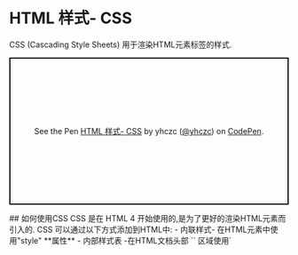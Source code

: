 # HTML 样式- CSS
CSS (Cascading Style Sheets) 用于渲染HTML元素标签的样式.
<p class="codepen" data-height="265" data-theme-id="light" data-default-tab="html,result" data-user="yhczc" data-slug-hash="QYgqdq" style="height: 265px; box-sizing: border-box; display: flex; align-items: center; justify-content: center; border: 2px solid black; margin: 1em 0; padding: 1em;" data-pen-title="HTML 样式- CSS">
  <span>See the Pen <a href="https://codepen.io/yhczc/pen/QYgqdq/">
  HTML 样式- CSS</a> by yhczc (<a href="https://codepen.io/yhczc">@yhczc</a>)
  on <a href="https://codepen.io">CodePen</a>.</span>
</p>
<script async src="https://static.codepen.io/assets/embed/ei.js"></script>
## 如何使用CSS
CSS 是在 HTML 4 开始使用的,是为了更好的渲染HTML元素而引入的.
CSS 可以通过以下方式添加到HTML中:
- 内联样式- 在HTML元素中使用"style" **属性**
- 内部样式表 -在HTML文档头部 `<head>` 区域使用`<style>` **元素** 来包含CSS
- 外部引用 - 使用外部 CSS **文件**

最好的方式是通过外部引用CSS文件.
在本站的HTML教程中我们使用了内联CSS样式来介绍实例，这是为了简化的例子，也使得你能更容易在线编辑代码并在线运行实例。
你可以通过本站的CSS教程 [CSS 教程](http://index.html "CSS 教程")学习更多的CSS知识.
## 内联样式
当特殊的样式需要应用到个别元素时，就可以使用内联样式。 使用内联样式的方法是在相关的标签中使用样式属性。样式属性可以包含任何 CSS 属性。以下实例显示出如何改变段落的颜色和左外边距。
```html
<p style="color:blue;margin-left:20px;">This is a paragraph.</p>
```
## HTML样式实例 - 背景颜色
背景色属性（background-color）定义一个元素的背景颜色：
<p class="codepen" data-height="265" data-theme-id="light" data-default-tab="html,result" data-user="yhczc" data-slug-hash="VgbNKE" style="height: 265px; box-sizing: border-box; display: flex; align-items: center; justify-content: center; border: 2px solid black; margin: 1em 0; padding: 1em;" data-pen-title="HTML 样式实例 - 背景颜色">
  <span>See the Pen <a href="https://codepen.io/yhczc/pen/VgbNKE/">
  HTML 样式实例 - 背景颜色</a> by yhczc (<a href="https://codepen.io/yhczc">@yhczc</a>)
  on <a href="https://codepen.io">CodePen</a>.</span>
  
 早期背景色属性（background-color）是使用 bgcolor 属性定义。
##  HTML 样式实例 - 字体, 字体颜色 ，字体大小
我们可以使用font-family（字体），color（颜色），和font-size（字体大小）属性来定义字体的样式:
 <p class="codepen" data-height="265" data-theme-id="light" data-default-tab="html,result" data-user="yhczc" data-slug-hash="zewXoP" style="height: 265px; box-sizing: border-box; display: flex; align-items: center; justify-content: center; border: 2px solid black; margin: 1em 0; padding: 1em;" data-pen-title="HTML 样式实例 - 字体、颜色和尺寸">
  <span>See the Pen <a href="https://codepen.io/yhczc/pen/zewXoP/">
  HTML 样式实例 - 字体、颜色和尺寸</a> by yhczc (<a href="https://codepen.io/yhczc">@yhczc</a>)
  on <a href="https://codepen.io">CodePen</a>.</span>
  
现在通常使用font-family（字体），color（颜色），和font-size（字体大小）属性来定义文本样式，而不是使用`<font>`标签。
## HTML 样式实例 - 文本对齐方式
使用 text-align（文字对齐）属性指定文本的水平与垂直对齐方式：  
<p class="codepen" data-height="265" data-theme-id="light" data-default-tab="html,result" data-user="yhczc" data-slug-hash="Nojmax" style="height: 265px; box-sizing: border-box; display: flex; align-items: center; justify-content: center; border: 2px solid black; margin: 1em 0; padding: 1em;" data-pen-title="HTML 样式实例 - 文本对齐">
  <span>See the Pen <a href="https://codepen.io/yhczc/pen/Nojmax/">
  HTML 样式实例 - 文本对齐</a> by yhczc (<a href="https://codepen.io/yhczc">@yhczc</a>)
  on <a href="https://codepen.io">CodePen</a>.</span>
  
文本对齐属性 text-align取代了旧标签 `<center>` 。
## 内部样式表
当单个文件需要特别样式时，就可以使用内部样式表。你可以在`<head>` 部分通过` <style>`标签定义内部样式表:
```html
<head>
<style type="text/css">
body {background-color:yellow;}
p {color:blue;}
</style>
</head>
```

## 外部样式表

当样式需要被应用到很多页面的时候，外部样式表将是理想的选择。使用外部样式表，你就可以通过更改一个文件来改变整个站点的外观。

```html
<head>
<link rel="stylesheet" type="text/css" href="mystyle.css">
</head>
```
## HTML 样式标签
| 标签  | 描述  |
| :------------ | :------------ |
| `<style>`  | 定义文本样式  |
| `<link>`  | 定义资源引用地址  |

## 已弃用的标签和属性
在HTML 4, 原来支持定义HTML元素样式的标签和属性已被弃用。这些标签将不支持新版本的HTML标签。
不建议使用的标签有: `<font>`, `<center>`, `<strike>`
不建议使用的属性: color 和 bgcolor.

 :triangular_flag_on_post:**<span style="font-size:20px; color:green;">经验</span>**


CSS修饰标签的样式，有 "内联" 和 "外引" 两种方式。
对于大部分标签，以上两种方法均可，且修改父级标签，子级标签特性也会改变。但某些标签确无法通过修改父级标签来改变子级标签特性，如a标签，修改其颜色特性，必须直接修改 a 标签的特性才可。
实例：
```html
<a href="#" style="color:red;" rel="nofollow">只能使用"内联"方式</a>
```


